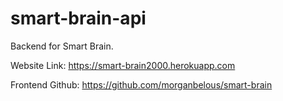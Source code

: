 # smart-brain-api

Backend for Smart Brain.

Website Link: https://smart-brain2000.herokuapp.com

Frontend Github: https://github.com/morganbelous/smart-brain